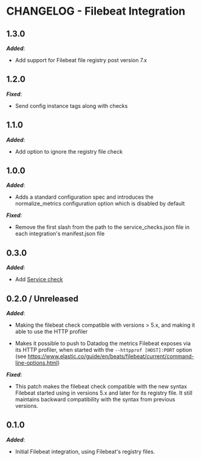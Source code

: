 # CHANGELOG - Filebeat Integration

## 1.3.0 

***Added***: 

* Add support for Filebeat file registry post version 7.x

## 1.2.0 

***Fixed***: 

* Send config instance tags along with checks

## 1.1.0 

***Added***: 

* Add option to ignore the registry file check

## 1.0.0 

***Added***:

* Adds a standard configuration spec and introduces the normalize_metrics configuration option which is disabled by default

***Fixed***:

* Remove the first slash from the path to the service_checks.json file in each integration's manifest.json file

## 0.3.0

***Added***: 

* Add [Service check](https://docs.datadoghq.com/developers/service_checks/agent_service_checks_submission/)

## 0.2.0 / Unreleased

***Added***: 

* Making the filebeat check compatible with versions > 5.x, and making it able to use the HTTP profiler

* Makes it possible to push to Datadog the metrics Filebeat exposes via its HTTP profiler, when started with the `--httpprof [HOST]:PORT` option (see https://www.elastic.co/guide/en/beats/filebeat/current/command-line-options.html)

***Fixed***: 

* This patch makes the filebeat check compatible with the new syntax Filebeat started using in versions 5.x and later for its registry file. It still maintains backward compatibility with the syntax from previous versions.

## 0.1.0 

***Added***: 

* Initial Filebeat integration, using Filebeat's registry files.

